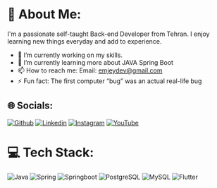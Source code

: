 <!--![](https://arturssmirnovs.github.io/github-profile-readme-generator/images/banner.png)-->
# 💫 About Me:
I'm a passionate self-taught Back-end Developer from Tehran. I enjoy learning new things everyday and add to experience.

- 🔭 I’m currently working on my skills. 
- 🌱 I’m currently learning more about JAVA Spring Boot 
- 📫 How to reach me: Email: emjeydev@gmail.com 
- ⚡ Fun fact: The first computer “bug” was an actual real-life bug 


## 🌐 Socials:

[![Github](https://img.shields.io/badge/-GitHub-000?style=flat-square&logo=github)](https://github.com/emjeydev) 
[![Linkedin](https://img.shields.io/badge/LinkedIn-0077B5?logo=linkedin&logoColor=white)](https://www.linkedin.com/in/emjeydev) 
[![Instagram](https://img.shields.io/badge/Instagram-%23E4405F.svg?logo=Instagram&logoColor=white)](https://instagram.com/emjeydev) 
[![YouTube](https://img.shields.io/badge/YouTube-%23FF0000.svg?logo=YouTube&logoColor=white)](https://www.youtube.com/@emjeydev ) 
 

# 💻 Tech Stack:

![Java](https://img.shields.io/badge/Java-ED8B00?style=for-the-badge&logo=openjdk&logoColor=white) 
![Spring](https://img.shields.io/badge/Spring-6DB33F?style=for-the-badge&logo=spring&logoColor=white) 
![Springboot](https://img.shields.io/badge/SpringBoot-6DB33F?style=for-the-badge&logo=Spring&logoColor=white) 
![PostgreSQL](https://img.shields.io/badge/PostgreSQL-316192?style=for-the-badge&logo=postgresql&logoColor=white) 
![MySQL](https://img.shields.io/badge/MySQL-00000F?style=for-the-badge&logo=mysql&logoColor=white) 
![Flutter](https://img.shields.io/badge/Flutter-02569B?style=for-the-badge&logo=flutter&logoColor=white) 



<!--
[![Top Langs](https://github-readme-stats.vercel.app/api/top-langs/?username=emjeydev)](https://github.com/anuraghazra/github-readme-stats)
-->
